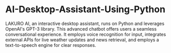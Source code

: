 # AI-Desktop-Assistant-Using-Python
LAKURO AI, an interactive desktop assistant, runs on Python and leverages OpenAI's GPT-3 library. This advanced chatbot offers users a seamless conversational experience. It employs voice recognition for input, integrates external APIs for live weather updates and news retrieval, and employs a text-to-speech engine for clear responses.


